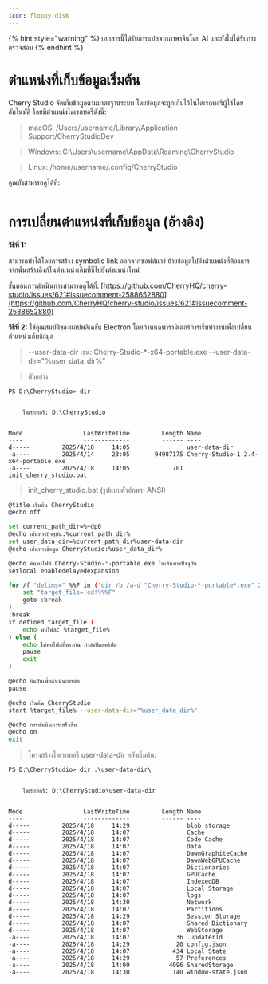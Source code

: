 ```yaml
---
icon: floppy-disk
---
```


{% hint style="warning" %}
เอกสารนี้ได้รับการแปลจากภาษาจีนโดย AI และยังไม่ได้รับการตรวจสอบ
{% endhint %}

# ตำแหน่งที่เก็บข้อมูลเริ่มต้น

Cherry Studio จัดเก็บข้อมูลตามมาตรฐานระบบ โดยข้อมูลจะถูกเก็บไว้ในไดเรกทอรีผู้ใช้โดยอัตโนมัติ โดยมีตำแหน่งไดเรกทอรี่ดังนี้:

> macOS: /Users/username/Library/Application Support/CherryStudioDev

> Windows: C:\Users\username\AppData\Roaming\CherryStudio

> Linux: /home/username/.config/CherryStudio

คุณยังสามารถดูได้ที่:
<figure><img src="../../.gitbook/assets/image (31).png" alt=""><figcaption></figcaption></figure>



# การเปลี่ยนตำแหน่งที่เก็บข้อมูล (อ้างอิง)

**วิธีที่ 1:**

สามารถทำได้โดยการสร้าง symbolic link ออกจากซอฟต์แวร์ ย้ายข้อมูลไปยังตำแหน่งที่ต้องการ จากนั้นสร้างลิงก์ในตำแหน่งเดิมที่ชี้ไปยังตำแหน่งใหม่

ขั้นตอนการดำเนินการสามารถดูได้ที่: [https://github.com/CherryHQ/cherry-studio/issues/621#issuecomment-2588652880](https://github.com/CherryHQ/cherry-studio/issues/621#issuecomment-2588652880)

**วิธีที่ 2:**
ใช้คุณสมบัติของแอปพลิเคชัน Electron โดยกำหนดพารามิเตอร์การเริ่มทำงานเพื่อเปลี่ยนตำแหน่งเก็บข้อมูล

> --user-data-dir
> เช่น: Cherry-Studio-*-x64-portable.exe --user-data-dir="%user_data_dir%"

> ตัวอย่าง:

```shell
PS D:\CherryStudio> dir


    ไดเรกทอรี: D:\CherryStudio


Mode                 LastWriteTime         Length Name
----                 -------------         ------ ----
d-----         2025/4/18     14:05                user-data-dir
-a----         2025/4/14     23:05       94987175 Cherry-Studio-1.2.4-x64-portable.exe
-a----         2025/4/18     14:05            701 init_cherry_studio.bat
```

> init_cherry_studio.bat (รูปแบบตัวอักษร: ANSI)

```bash
@title เริ่มต้น CherryStudio
@echo off

set current_path_dir=%~dp0
@echo เส้นทางปัจจุบัน:%current_path_dir%
set user_data_dir=%current_path_dir%user-data-dir
@echo เส้นทางข้อมูล CherryStudio:%user_data_dir%

@echo ค้นหาไฟล์ Cherry-Studio-*-portable.exe ในเส้นทางปัจจุบัน
setlocal enabledelayedexpansion

for /f "delims=" %%F in ('dir /b /a-d "Cherry-Studio-*-portable*.exe" 2^>nul') do ( # รหัสนี้เข้ากันกับเวอร์ชันจาก GitHub และเว็บไซต์หลัก สำหรับเวอร์ชันอื่น ๆ โปรดปรับเปลี่ยนด้วยตนเอง
    set "target_file=!cd!\%%F"
    goto :break
)
:break
if defined target_file (
    echo พบไฟล์: %target_file%
) else (
    echo ไม่พบไฟล์ที่ตรงกัน กำลังปิดสคริปต์
    pause
    exit
)

@echo ยืนยันเพื่อดำเนินการต่อ
pause

@echo เริ่มต้น CherryStudio
start %target_file% --user-data-dir="%user_data_dir%"

@echo การดำเนินการเสร็จสิ้น
@echo on
exit
```

> โครงสร้างไดเรกทอรี user-data-dir หลังเริ่มต้น:

```shell
PS D:\CherryStudio> dir .\user-data-dir\


    ไดเรกทอรี: D:\CherryStudio\user-data-dir


Mode                 LastWriteTime         Length Name
----                 -------------         ------ ----
d-----         2025/4/18     14:29                blob_storage
d-----         2025/4/18     14:07                Cache
d-----         2025/4/18     14:07                Code Cache
d-----         2025/4/18     14:07                Data
d-----         2025/4/18     14:07                DawnGraphiteCache
d-----         2025/4/18     14:07                DawnWebGPUCache
d-----         2025/4/18     14:07                Dictionaries
d-----         2025/4/18     14:07                GPUCache
d-----         2025/4/18     14:07                IndexedDB
d-----         2025/4/18     14:07                Local Storage
d-----         2025/4/18     14:07                logs
d-----         2025/4/18     14:30                Network
d-----         2025/4/18     14:07                Partitions
d-----         2025/4/18     14:29                Session Storage
d-----         2025/4/18     14:07                Shared Dictionary
d-----         2025/4/18     14:07                WebStorage
-a----         2025/4/18     14:07             36 .updaterId
-a----         2025/4/18     14:29             20 config.json
-a----         2025/4/18     14:07            434 Local State
-a----         2025/4/18     14:29             57 Preferences
-a----         2025/4/18     14:09           4096 SharedStorage
-a----         2025/4/18     14:30            140 window-state.json
```